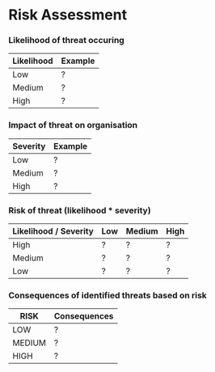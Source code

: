 # Risk Assessment

### Likelihood of threat occuring
| Likelihood | Example |
|------------|---------|
| Low        | ?       |
| Medium     | ?       |
| High       | ?       |

### Impact of threat on organisation
| Severity | Example |
|----------|---------|
| Low      | ?       |
| Medium   | ?       |
| High     | ?       |

### Risk of threat (likelihood * severity)
| Likelihood / Severity | Low | Medium | High |
|-----------------------|-----|--------|------|
| High                  | ?   | ?      | ?    |
| Medium                | ?   | ?      | ?    |
| Low                   | ?   | ?      | ?    |

### Consequences of identified threats based on risk
| RISK   | Consequences |
|--------|--------------|
| LOW    | ?            |
| MEDIUM | ?            |
| HIGH   | ?            |
